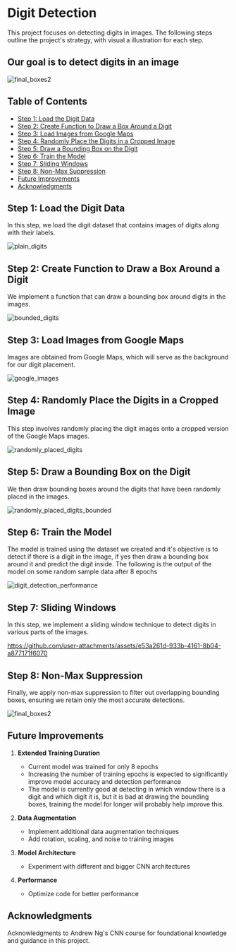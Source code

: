 # Digit Detection 

This project focuses on detecting digits in images. The following steps outline the project's strategy, with visual a illustration for each step.

## Our goal is to detect digits in an image

![final_boxes2](https://github.com/user-attachments/assets/421221a0-fda9-415a-9a23-aa8b2fc8c5ed)

## Table of Contents
- [Step 1: Load the Digit Data](#step-1-load-the-digit-data)
- [Step 2: Create Function to Draw a Box Around a Digit](#step-2-create-function-to-draw-a-box-around-a-digit)
- [Step 3: Load Images from Google Maps](#step-3-load-images-from-google-maps)
- [Step 4: Randomly Place the Digits in a Cropped Image](#step-4-randomly-place-the-digits-in-a-cropped-image)
- [Step 5: Draw a Bounding Box on the Digit](#step-5-draw-a-bounding-box-on-the-digit)
- [Step 6: Train the Model](#step-6-train-the-model)
- [Step 7: Sliding Windows](#step-7-sliding-windows)
- [Step 8: Non-Max Suppression](#step-8-non-max-suppression)
- [Future Improvements](#future-improvements)
- [Acknowledgments](#acknowledgments)

## Step 1: Load the Digit Data
In this step, we load the digit dataset that contains images of digits along with their labels.

![plain_digits](https://github.com/user-attachments/assets/1800ef48-db67-4fb8-a69f-7ff5d818f3f9)

## Step 2: Create Function to Draw a Box Around a Digit
We implement a function that can draw a bounding box around digits in the images.

![bounded_digits](https://github.com/user-attachments/assets/7ef99d69-851d-459e-8226-66c37aa687b0)

## Step 3: Load Images from Google Maps
Images are obtained from Google Maps, which will serve as the background for our digit placement.

![google_images](https://github.com/user-attachments/assets/b505c6b1-cc6a-4b96-8b48-da1252a264f1)


## Step 4: Randomly Place the Digits in a Cropped Image
This step involves randomly placing the digit images onto a cropped version of the Google Maps images.

![randomly_placed_digits](https://github.com/user-attachments/assets/c362cb3f-1aba-4dbc-9b24-f919501bbfd0)

## Step 5: Draw a Bounding Box on the Digit
We then draw bounding boxes around the digits that have been randomly placed in the images.

![randomly_placed_digits_bounded](https://github.com/user-attachments/assets/7e3ba732-744d-4d87-b172-cd6ca1b238e3)

## Step 6: Train the Model
The model is trained using the dataset we created and it's objective is to detect if there is a digit in the image, if yes then draw a bounding box around it and predict the digit inside. The following is the output of the model on some random sample data after 8 epochs

![digit_detection_performance](https://github.com/user-attachments/assets/8dbab641-5ab9-43ab-9483-cbe7a0c39498)


## Step 7: Sliding Windows
In this step, we implement a sliding window technique to detect digits in various parts of the images.


https://github.com/user-attachments/assets/e53a261d-933b-4161-8b04-a877171f6070


## Step 8: Non-Max Suppression
Finally, we apply non-max suppression to filter out overlapping bounding boxes, ensuring we retain only the most accurate detections.

![final_boxes2](https://github.com/user-attachments/assets/421221a0-fda9-415a-9a23-aa8b2fc8c5ed)

## Future Improvements

1. **Extended Training Duration**
   - Current model was trained for only 8 epochs
   - Increasing the number of training epochs is expected to significantly improve model accuracy and detection performance
   - The model is currently good at detecting in which window there is a digit and which digit it is, but it is bad at drawing the bounding boxes, training the model for longer will probably help improve this.

2. **Data Augmentation**
   - Implement additional data augmentation techniques
   - Add rotation, scaling, and noise to training images

3. **Model Architecture**
   - Experiment with different and bigger CNN architectures

4. **Performance**
   - Optimize code for better performance

## Acknowledgments

Acknowledgments to Andrew Ng's CNN course for foundational knowledge and guidance in this project.
